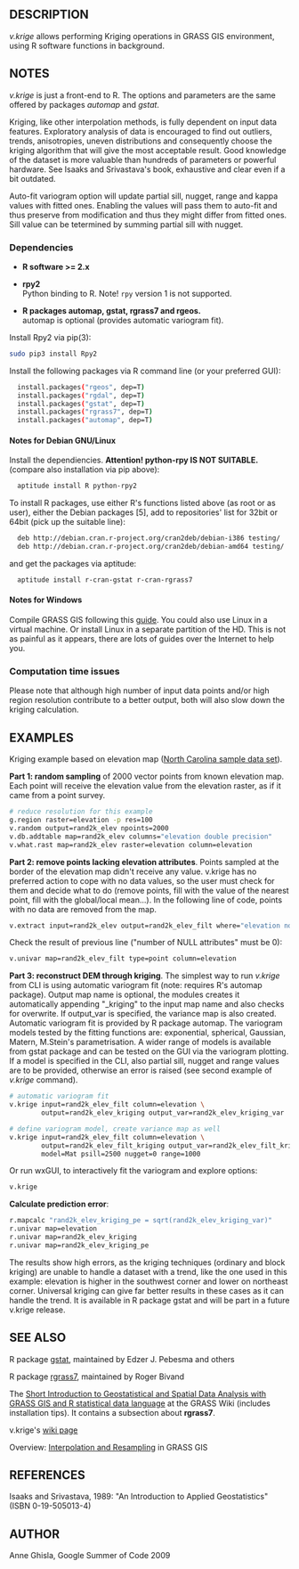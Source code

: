 ## DESCRIPTION

*v.krige* allows performing Kriging operations in GRASS GIS environment,
using R software functions in background.

## NOTES

*v.krige* is just a front-end to R. The options and parameters are the
same offered by packages *automap* and *gstat*.

Kriging, like other interpolation methods, is fully dependent on input
data features. Exploratory analysis of data is encouraged to find out
outliers, trends, anisotropies, uneven distributions and consequently
choose the kriging algorithm that will give the most acceptable result.
Good knowledge of the dataset is more valuable than hundreds of
parameters or powerful hardware. See Isaaks and Srivastava's book,
exhaustive and clear even if a bit outdated.

Auto-fit variogram option will update partial sill, nugget, range and
kappa values with fitted ones. Enabling the values will pass them to
auto-fit and thus preserve from modification and thus they might differ
from fitted ones. Sill value can be tetermined by summing partial sill
with nugget.

### Dependencies

  - **R software \>= 2.x**

  - **rpy2**  
    Python binding to R. Note\! `rpy` version 1 is not supported.

  - **R packages automap, gstat, rgrass7 and rgeos.**  
    automap is optional (provides automatic variogram fit).

Install Rpy2 via pip(3):

```sh
sudo pip3 install Rpy2
```

Install the following packages via R command line (or your preferred
GUI):

```sh
  install.packages("rgeos", dep=T)
  install.packages("rgdal", dep=T)
  install.packages("gstat", dep=T)
  install.packages("rgrass7", dep=T)
  install.packages("automap", dep=T)
```

#### Notes for Debian GNU/Linux

Install the dependiencies. **Attention\! python-rpy IS NOT SUITABLE.**
(compare also installation via pip above):

```sh
  aptitude install R python-rpy2
```

To install R packages, use either R's functions listed above (as root or
as user), either the Debian packages \[5\], add to repositories' list
for 32bit or 64bit (pick up the suitable line):

```sh
  deb http://debian.cran.r-project.org/cran2deb/debian-i386 testing/
  deb http://debian.cran.r-project.org/cran2deb/debian-amd64 testing/
```

and get the packages via aptitude:

```sh
  aptitude install r-cran-gstat r-cran-rgrass7
```

#### Notes for Windows

Compile GRASS GIS following this
[guide](https://trac.osgeo.org/grass/wiki/CompileOnWindows). You could
also use Linux in a virtual machine. Or install Linux in a separate
partition of the HD. This is not as painful as it appears, there are
lots of guides over the Internet to help you.

### Computation time issues

Please note that although high number of input data points and/or high
region resolution contribute to a better output, both will also slow
down the kriging calculation.

## EXAMPLES

Kriging example based on elevation map ([North Carolina sample data
set](https://grass.osgeo.org/download/data/)).

**Part 1: random sampling** of 2000 vector points from known elevation
map. Each point will receive the elevation value from the elevation
raster, as if it came from a point survey.

```sh
# reduce resolution for this example
g.region raster=elevation -p res=100
v.random output=rand2k_elev npoints=2000
v.db.addtable map=rand2k_elev columns="elevation double precision"
v.what.rast map=rand2k_elev raster=elevation column=elevation
```

**Part 2: remove points lacking elevation attributes**. Points sampled
at the border of the elevation map didn't receive any value. v.krige has
no preferred action to cope with no data values, so the user must check
for them and decide what to do (remove points, fill with the value of
the nearest point, fill with the global/local mean...). In the following
line of code, points with no data are removed from the map.

```sh
v.extract input=rand2k_elev output=rand2k_elev_filt where="elevation not NULL"
```

Check the result of previous line ("number of NULL attributes" must be
0):

```sh
v.univar map=rand2k_elev_filt type=point column=elevation
```

**Part 3: reconstruct DEM through kriging**. The simplest way to run
*v.krige* from CLI is using automatic variogram fit (note: requires R's
automap package). Output map name is optional, the modules creates it
automatically appending "\_kriging" to the input map name and also
checks for overwrite. If output\_var is specified, the variance map is
also created. Automatic variogram fit is provided by R package automap.
The variogram models tested by the fitting functions are: exponential,
spherical, Gaussian, Matern, M.Stein's parametrisation. A wider range of
models is available from gstat package and can be tested on the GUI via
the variogram plotting. If a model is specified in the CLI, also partial
sill, nugget and range values are to be provided, otherwise an error is
raised (see second example of *v.krige* command).

```sh
# automatic variogram fit
v.krige input=rand2k_elev_filt column=elevation \
        output=rand2k_elev_kriging output_var=rand2k_elev_kriging_var

# define variogram model, create variance map as well
v.krige input=rand2k_elev_filt column=elevation \
        output=rand2k_elev_filt_kriging output_var=rand2k_elev_filt_kriging_var \
        model=Mat psill=2500 nugget=0 range=1000
```

Or run wxGUI, to interactively fit the variogram and explore options:

```sh
v.krige
```

**Calculate prediction error**:

```sh
r.mapcalc "rand2k_elev_kriging_pe = sqrt(rand2k_elev_kriging_var)"
r.univar map=elevation
r.univar map=rand2k_elev_kriging
r.univar map=rand2k_elev_kriging_pe
```

The results show high errors, as the kriging techniques (ordinary and
block kriging) are unable to handle a dataset with a trend, like the one
used in this example: elevation is higher in the southwest corner and
lower on northeast corner. Universal kriging can give far better results
in these cases as it can handle the trend. It is available in R package
gstat and will be part in a future v.krige release.

## SEE ALSO

R package [gstat](https://cran.r-project.org/package=gstat), maintained
by Edzer J. Pebesma and others

R package [rgrass7](https://cran.r-project.org/package=rgrass7),
maintained by Roger Bivand

The [Short Introduction to Geostatistical and Spatial Data Analysis with
GRASS GIS and R statistical data
language](https://grasswiki.osgeo.org/wiki/R_statistics) at the GRASS
Wiki (includes installation tips). It contains a subsection about
**rgrass7**.

v.krige's [wiki
page](https://grasswiki.osgeo.org/wiki/V.krige_GSoC_2009)

Overview: [Interpolation and
Resampling](https://grasswiki.osgeo.org/wiki/Interpolation) in GRASS GIS

## REFERENCES

Isaaks and Srivastava, 1989: "An Introduction to Applied Geostatistics"
(ISBN 0-19-505013-4)

## AUTHOR

Anne Ghisla, Google Summer of Code 2009
